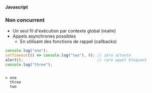 #### Javascript
### Non concurrent
* Un seul fil d'exécution par contexte global (realm)
* Appels asynchrones possibles
  * En utilisant des fonctions de rappel (callbacks)

```javascript
console.log("one");
setTimeout(() => console.log("two"), 0); // zéro attente
alert();                                 // rare appel bloquant
console.log("three");
```

<pre class="fragment"><code data-trim>
> one
  three
  two
</code></pre>



